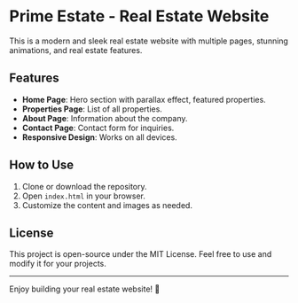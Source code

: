 # Prime Estate - Real Estate Website

This is a modern and sleek real estate website with multiple pages, stunning animations, and real estate features.

## Features
- **Home Page**: Hero section with parallax effect, featured properties.
- **Properties Page**: List of all properties.
- **About Page**: Information about the company.
- **Contact Page**: Contact form for inquiries.
- **Responsive Design**: Works on all devices.

## How to Use
1. Clone or download the repository.
2. Open `index.html` in your browser.
3. Customize the content and images as needed.

## License
This project is open-source under the MIT License. Feel free to use and modify it for your projects.

---

Enjoy building your real estate website! 🚀